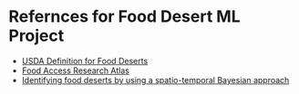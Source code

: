 # Refernces for Food Desert ML Project

- [USDA Definition for Food Deserts](http://americannutritionassociation.org/newsletter/usda-defines-food-deserts)
- [Food Access Research Atlas](https://catalog.data.gov/dataset/food-access-research-atlas)
- [Identifying food deserts by using a spatio-temporal Bayesian approach](https://ij-healthgeographics.biomedcentral.com/articles/10.1186/s12942-015-0030-8)
